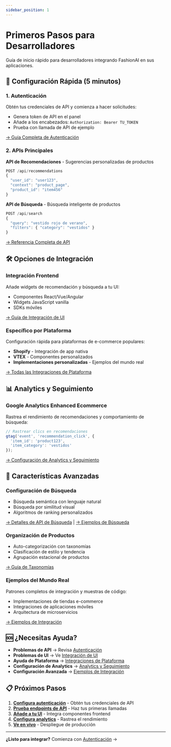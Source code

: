 ```yaml
---
sidebar_position: 1
---
```


# Primeros Pasos para Desarrolladores

Guía de inicio rápido para desarrolladores integrando FashionAI en sus aplicaciones.

## 🚀 Configuración Rápida (5 minutos)

### 1. Autenticación
Obtén tus credenciales de API y comienza a hacer solicitudes:
- Genera token de API en el panel
- Añade a los encabezados: `Authorization: Bearer TU_TOKEN`
- Prueba con llamada de API de ejemplo

[→ Guía Completa de Autenticación](./authentication)

### 2. APIs Principales
**API de Recomendaciones** - Sugerencias personalizadas de productos
```javascript
POST /api/recommendations
{
  "user_id": "user123",
  "context": "product_page",
  "product_id": "item456"
}
```

**API de Búsqueda** - Búsqueda inteligente de productos
```javascript
POST /api/search
{
  "query": "vestido rojo de verano",
  "filters": { "category": "vestidos" }
}
```

[→ Referencia Completa de API](./api-endpoints)

## 🛠️ Opciones de Integración

### Integración Frontend
Añade widgets de recomendación y búsqueda a tu UI:
- Componentes React/Vue/Angular
- Widgets JavaScript vanilla
- SDKs móviles

[→ Guía de Integración de UI](./ui-integration)

### Específico por Plataforma
Configuración rápida para plataformas de e-commerce populares:
- **Shopify** - Integración de app nativa
- **VTEX** - Componentes personalizados
- **Implementaciones personalizadas** - Ejemplos del mundo real

[→ Todas las Integraciones de Plataforma](./Integrations/)

## 📊 Analytics y Seguimiento

### Google Analytics Enhanced Ecommerce
Rastrea el rendimiento de recomendaciones y comportamiento de búsqueda:
```javascript
// Rastrear clics en recomendaciones
gtag('event', 'recommendation_click', {
  'item_id': 'product123',
  'item_category': 'vestidos'
});
```

[→ Configuración de Analytics y Seguimiento](./Analytics/)

## 🎯 Características Avanzadas

### Configuración de Búsqueda
- Búsqueda semántica con lenguaje natural
- Búsqueda por similitud visual
- Algoritmos de ranking personalizados

[→ Detalles de API de Búsqueda](./Search/overview) | [→ Ejemplos de Búsqueda](./Search/examples)

### Organización de Productos
- Auto-categorización con taxonomías
- Clasificación de estilo y tendencia
- Agrupación estacional de productos

[→ Guía de Taxonomías](../user-guide/taxonomies)

### Ejemplos del Mundo Real
Patrones completos de integración y muestras de código:
- Implementaciones de tiendas e-commerce
- Integraciones de aplicaciones móviles
- Arquitectura de microservicios

[→ Ejemplos de Integración](./Integrations/integration-examples)

## 🆘 ¿Necesitas Ayuda?

- **Problemas de API** → Revisa [Autenticación](./authentication)
- **Problemas de UI** → Ve [Integración de UI](./ui-integration)
- **Ayuda de Plataforma** → [Integraciones de Plataforma](./Integrations/)
- **Configuración de Analytics** → [Analytics y Seguimiento](./Analytics/)
- **Configuración Avanzada** → [Ejemplos de Integración](./Integrations/integration-examples)

## 📋 Próximos Pasos

1. **[Configura autenticación](./authentication)** - Obtén tus credenciales de API
2. **[Prueba endpoints de API](./api-endpoints)** - Haz tus primeras llamadas
3. **[Añade a tu UI](./ui-integration)** - Integra componentes frontend
4. **[Configura analytics](./Analytics/)** - Rastrea el rendimiento
5. **[Ve en vivo](./Integrations/integration-examples)** - Despliegue de producción

---

**¿Listo para integrar?** Comienza con [Autenticación](./authentication) →